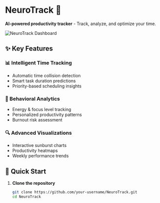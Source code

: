 # NeuroTrack 🧠
**AI-powered productivity tracker** - Track, analyze, and optimize your time.

![NeuroTrack Dashboard](images/dashboard.png)

## ✨ Key Features

### 📊 Intelligent Time Tracking
- Automatic time collision detection
- Smart task duration predictions
- Priority-based scheduling insights

### 🧠 Behavioral Analytics
- Energy & focus level tracking
- Personalized productivity patterns
- Burnout risk assessment

### 🔍 Advanced Visualizations
- Interactive sunburst charts
- Productivity heatmaps
- Weekly performance trends

## 🚀 Quick Start

1. **Clone the repository**
   ```bash
   git clone https://github.com/your-username/NeuroTrack.git
   cd NeuroTrack
